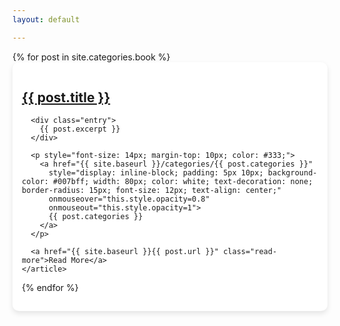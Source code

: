 ```yaml
---
layout: default

---
```


<div class="posts">
  {% for post in site.categories.book %}
    <article class="post" style="background-color: white; border-radius: 10px; box-shadow: 0 4px 8px rgba(0, 0, 0, 0.1); padding: 15px; margin-bottom: 10px; transition: all 0.3s ease;">
      <h1><a href="{{ site.baseurl }}{{ post.url }}">{{ post.title }}</a></h1>

      <div class="entry">
        {{ post.excerpt }}
      </div>

      <p style="font-size: 14px; margin-top: 10px; color: #333;">
        <a href="{{ site.baseurl }}/categories/{{ post.categories }}" 
          style="display: inline-block; padding: 5px 10px; background-color: #007bff; width: 80px; color: white; text-decoration: none; border-radius: 15px; font-size: 12px; text-align: center;"
          onmouseover="this.style.opacity=0.8" 
          onmouseout="this.style.opacity=1">
          {{ post.categories }}
        </a>
      </p>

      <a href="{{ site.baseurl }}{{ post.url }}" class="read-more">Read More</a>
    </article>
  {% endfor %}
  
</div>